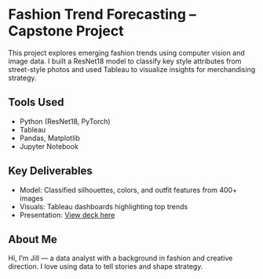 # Fashion Trend Forecasting – Capstone Project

This project explores emerging fashion trends using computer vision and image data. I built a ResNet18 model to classify key style attributes from street-style photos and used Tableau to visualize insights for merchandising strategy.

## Tools Used
- Python (ResNet18, PyTorch)
- Tableau
- Pandas, Matplotlib
- Jupyter Notebook

## Key Deliverables
- Model: Classified silhouettes, colors, and outfit features from 400+ images
- Visuals: Tableau dashboards highlighting top trends
- Presentation: [View deck here](link-to-your-pdf-or-external-Canva-link)

## About Me
Hi, I’m Jill — a data analyst with a background in fashion and creative direction. I love using data to tell stories and shape strategy.
